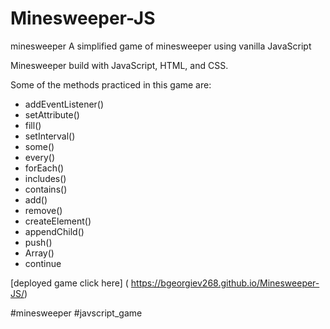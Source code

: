 # Minesweeper-JS

minesweeper
A simplified game of minesweeper using vanilla JavaScript

Minesweeper build with  JavaScript, HTML, and CSS.


Some of the methods practiced in this game are: 

* addEventListener()
* setAttribute()
* fill()
* setInterval()
* some()
* every()
* forEach()
* includes()
* contains()
* add()
* remove()
* createElement()
* appendChild()
* push()
* Array()
* continue



[deployed game click here] ( https://bgeorgiev268.github.io/Minesweeper-JS/)

#minesweeper #javscript_game
